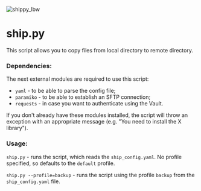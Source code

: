![shippy_lbw](https://github.com/enimasoft/ship.py/assets/170250886/a69392a5-1a84-4205-84c1-0d0df36b719b)

# ship.py

This script allows you to copy files from local directory to remote directory.

### Dependencies:
The next external modules are required to use this script:
- `yaml` - to be able to parse the config file;
- `paramiko` - to be able to establish an SFTP connection;
- `requests` - in case you want to authenticate using the Vault.

If you don't already have these modules installed, the script will throw an exception with an appropriate message (e.g. "You need to install the X library").

### Usage:

`ship.py` - runs the script, which reads the `ship_config.yaml`. No profile specified, so defaults to the `default` profile.

`ship.py --profile=backup` - runs the script using the profile `backup` from the `ship_config.yaml` file.
